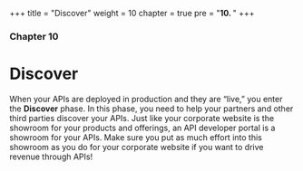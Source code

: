 +++
title = "Discover"
weight = 10
chapter = true
pre = "<b>10. </b>"
+++

### Chapter 10

# Discover

When your APIs are deployed in production and they are “live,” you enter the **Discover** phase. In this phase, you need to help your partners and other third parties discover your APIs. Just like your corporate website is the showroom for your products and offerings, an API developer portal is a showroom for your APIs. Make sure you put as much effort into this showroom as you do for your corporate website if you want to drive revenue through APIs!
